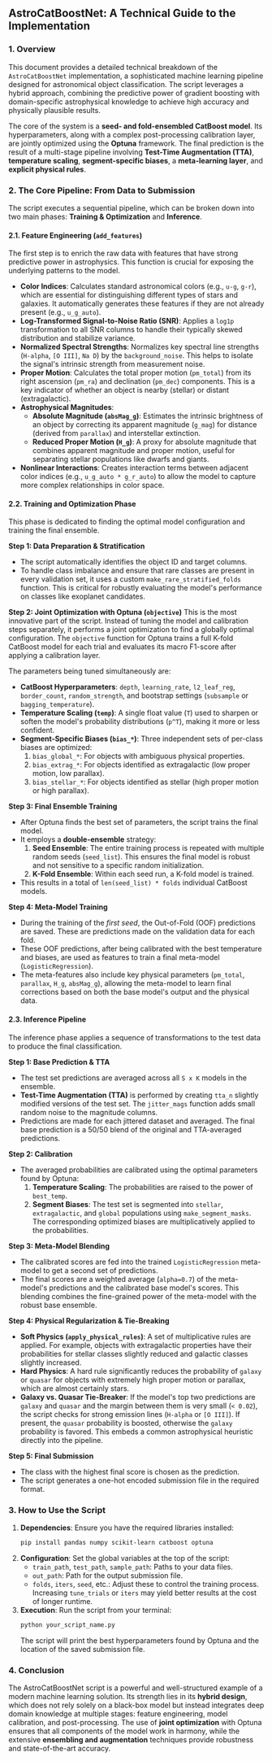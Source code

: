 ## AstroCatBoostNet: A Technical Guide to the Implementation

### 1. Overview

This document provides a detailed technical breakdown of the `AstroCatBoostNet` implementation, a sophisticated machine learning pipeline designed for astronomical object classification. The script leverages a hybrid approach, combining the predictive power of gradient boosting with domain-specific astrophysical knowledge to achieve high accuracy and physically plausible results.

The core of the system is a **seed- and fold-ensembled CatBoost model**. Its hyperparameters, along with a complex post-processing calibration layer, are jointly optimized using the **Optuna** framework. The final prediction is the result of a multi-stage pipeline involving **Test-Time Augmentation (TTA)**, **temperature scaling**, **segment-specific biases**, a **meta-learning layer**, and **explicit physical rules**.

### 2. The Core Pipeline: From Data to Submission

The script executes a sequential pipeline, which can be broken down into two main phases: **Training & Optimization** and **Inference**.

#### 2.1. Feature Engineering (`add_features`)

The first step is to enrich the raw data with features that have strong predictive power in astrophysics. This function is crucial for exposing the underlying patterns to the model.

- **Color Indices**: Calculates standard astronomical colors (e.g., `u-g`, `g-r`), which are essential for distinguishing different types of stars and galaxies. It automatically generates these features if they are not already present (e.g., `u_g_auto`).
- **Log-Transformed Signal-to-Noise Ratio (SNR)**: Applies a `log1p` transformation to all SNR columns to handle their typically skewed distribution and stabilize variance.
- **Normalized Spectral Strengths**: Normalizes key spectral line strengths (`H-alpha`, `[O III]`, `Na D`) by the `background_noise`. This helps to isolate the signal's intrinsic strength from measurement noise.
- **Proper Motion**: Calculates the total proper motion (`pm_total`) from its right ascension (`pm_ra`) and declination (`pm_dec`) components. This is a key indicator of whether an object is nearby (stellar) or distant (extragalactic).
- **Astrophysical Magnitudes**:
    - **Absolute Magnitude (`absMag_g`)**: Estimates the intrinsic brightness of an object by correcting its apparent magnitude (`g_mag`) for distance (derived from `parallax`) and interstellar extinction.
    - **Reduced Proper Motion (`H_g`)**: A proxy for absolute magnitude that combines apparent magnitude and proper motion, useful for separating stellar populations like dwarfs and giants.
- **Nonlinear Interactions**: Creates interaction terms between adjacent color indices (e.g., `u_g_auto * g_r_auto`) to allow the model to capture more complex relationships in color space.

#### 2.2. Training and Optimization Phase

This phase is dedicated to finding the optimal model configuration and training the final ensemble.

**Step 1: Data Preparation & Stratification**
- The script automatically identifies the object ID and target columns.
- To handle class imbalance and ensure that rare classes are present in every validation set, it uses a custom `make_rare_stratified_folds` function. This is critical for robustly evaluating the model's performance on classes like exoplanet candidates.

**Step 2: Joint Optimization with Optuna (`objective`)**
This is the most innovative part of the script. Instead of tuning the model and calibration steps separately, it performs a joint optimization to find a globally optimal configuration. The `objective` function for Optuna trains a full K-fold CatBoost model for each trial and evaluates its macro F1-score after applying a calibration layer.

The parameters being tuned simultaneously are:
- **CatBoost Hyperparameters**: `depth`, `learning_rate`, `l2_leaf_reg`, `border_count`, `random_strength`, and bootstrap settings (`subsample` or `bagging_temperature`).
- **Temperature Scaling (`temp`)**: A single float value (`T`) used to sharpen or soften the model's probability distributions (`p^T`), making it more or less confident.
- **Segment-Specific Biases (`bias_*`)**: Three independent sets of per-class biases are optimized:
    1.  `bias_global_*`: For objects with ambiguous physical properties.
    2.  `bias_extrag_*`: For objects identified as extragalactic (low proper motion, low parallax).
    3.  `bias_stellar_*`: For objects identified as stellar (high proper motion or high parallax).

**Step 3: Final Ensemble Training**
- After Optuna finds the best set of parameters, the script trains the final model.
- It employs a **double-ensemble** strategy:
    1.  **Seed Ensemble**: The entire training process is repeated with multiple random seeds (`seed_list`). This ensures the final model is robust and not sensitive to a specific random initialization.
    2.  **K-Fold Ensemble**: Within each seed run, a K-fold model is trained.
- This results in a total of `len(seed_list) * folds` individual CatBoost models.

**Step 4: Meta-Model Training**
- During the training of the *first seed*, the Out-of-Fold (OOF) predictions are saved. These are predictions made on the validation data for each fold.
- These OOF predictions, after being calibrated with the best temperature and biases, are used as features to train a final meta-model (`LogisticRegression`).
- The meta-features also include key physical parameters (`pm_total`, `parallax`, `H_g`, `absMag_g`), allowing the meta-model to learn final corrections based on both the base model's output and the physical data.

#### 2.3. Inference Pipeline

The inference phase applies a sequence of transformations to the test data to produce the final classification.

**Step 1: Base Prediction & TTA**
- The test set predictions are averaged across all `S x K` models in the ensemble.
- **Test-Time Augmentation (TTA)** is performed by creating `tta_n` slightly modified versions of the test set. The `jitter_mags` function adds small random noise to the magnitude columns.
- Predictions are made for each jittered dataset and averaged. The final base prediction is a 50/50 blend of the original and TTA-averaged predictions.

**Step 2: Calibration**
- The averaged probabilities are calibrated using the optimal parameters found by Optuna:
    1.  **Temperature Scaling**: The probabilities are raised to the power of `best_temp`.
    2.  **Segment Biases**: The test set is segmented into `stellar`, `extragalactic`, and `global` populations using `make_segment_masks`. The corresponding optimized biases are multiplicatively applied to the probabilities.

**Step 3: Meta-Model Blending**
- The calibrated scores are fed into the trained `LogisticRegression` meta-model to get a second set of predictions.
- The final scores are a weighted average (`alpha=0.7`) of the meta-model's predictions and the calibrated base model's scores. This blending combines the fine-grained power of the meta-model with the robust base ensemble.

**Step 4: Physical Regularization & Tie-Breaking**
- **Soft Physics (`apply_physical_rules`)**: A set of multiplicative rules are applied. For example, objects with extragalactic properties have their probabilities for stellar classes slightly reduced and galactic classes slightly increased.
- **Hard Physics**: A hard rule significantly reduces the probability of `galaxy` or `quasar` for objects with extremely high proper motion or parallax, which are almost certainly stars.
- **Galaxy vs. Quasar Tie-Breaker**: If the model's top two predictions are `galaxy` and `quasar` and the margin between them is very small (`< 0.02`), the script checks for strong emission lines (`H-alpha` or `[O III]`). If present, the `quasar` probability is boosted, otherwise the `galaxy` probability is favored. This embeds a common astrophysical heuristic directly into the pipeline.

**Step 5: Final Submission**
- The class with the highest final score is chosen as the prediction.
- The script generates a one-hot encoded submission file in the required format.

### 3. How to Use the Script

1.  **Dependencies**: Ensure you have the required libraries installed:
    ```bash
    pip install pandas numpy scikit-learn catboost optuna
    ```
2.  **Configuration**: Set the global variables at the top of the script:
    - `train_path`, `test_path`, `sample_path`: Paths to your data files.
    - `out_path`: Path for the output submission file.
    - `folds`, `iters`, `seed`, etc.: Adjust these to control the training process. Increasing `tune_trials` or `iters` may yield better results at the cost of longer runtime.
3.  **Execution**: Run the script from your terminal:
    ```bash
    python your_script_name.py
    ```
    The script will print the best hyperparameters found by Optuna and the location of the saved submission file.

### 4. Conclusion

The AstroCatBoostNet script is a powerful and well-structured example of a modern machine learning solution. Its strength lies in its **hybrid design**, which does not rely solely on a black-box model but instead integrates deep domain knowledge at multiple stages: feature engineering, model calibration, and post-processing. The use of **joint optimization** with Optuna ensures that all components of the model work in harmony, while the extensive **ensembling and augmentation** techniques provide robustness and state-of-the-art accuracy.
